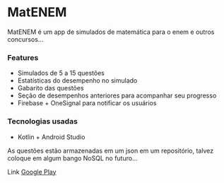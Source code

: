 # MatENEM

MatENEM é um app de simulados de matemática para o enem e outros concursos...

### Features

- Simulados de 5 a 15 questões
- Estatísticas do desempenho no simulado
- Gabarito das questões
- Seção de desempenhos anteriores para acompanhar seu progresso
- Firebase + OneSignal para notificar os usuários

### Tecnologias usadas

- Kotlin + Android Studio

As questões estão armazenadas em um json em um repositório, talvez coloque em algum bango NoSQL no futuro...

Link [Google Play](https://play.google.com/store/apps/details?id=io.ionic.japps.starter&pcampaignid=web_share)
